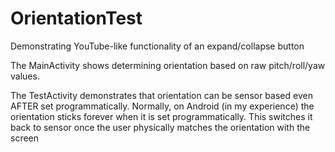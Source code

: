 # OrientationTest
Demonstrating YouTube-like functionality of an expand/collapse button

The MainActivity shows determining orientation based on raw pitch/roll/yaw values.

The TestActivity demonstrates that orientation can be sensor based even AFTER set programmatically. Normally, on Android (in my experience) the orientation sticks forever when it is set programmatically. This switches it back to sensor once the user physically matches the orientation with the screen
